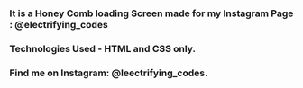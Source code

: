 ### It is a Honey Comb loading Screen made for my Instagram Page : @electrifying_codes

### Technologies Used - HTML and CSS only.

### Find me on Instagram: @leectrifying_codes.

[instagram]: https://www.instagram.com/electrifying_codes